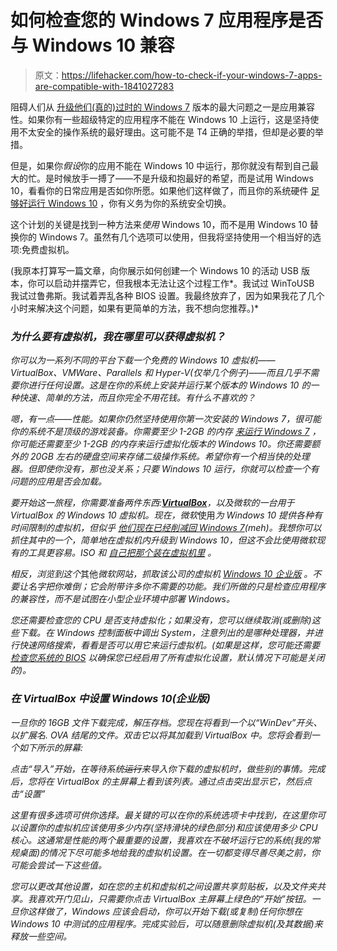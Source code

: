 # 如何检查您的 Windows 7 应用程序是否与 Windows 10 兼容

> 原文：<https://lifehacker.com/how-to-check-if-your-windows-7-apps-are-compatible-with-1841027283>

阻碍人们从 [升级他们(真的)过时的 Windows 7](https://lifehacker.com/quickly-upgrade-windows-7-to-windows-10-for-free-with-t-1840843214) 版本的最大问题之一是应用兼容性。如果你有一些超级特定的应用程序不能在 Windows 10 上运行，这是坚持使用不太安全的操作系统的最好理由。这可能不是 T4 正确的举措，但却是必要的举措。



但是，如果你*假设*你的应用不能在 Windows 10 中运行，那你就没有帮到自己最大的忙。是时候放手一搏了——不是升级和抱最好的希望，而是试用 Windows 10，看看你的日常应用是否如你所愿。如果他们这样做了，而且你的系统硬件 [足够好运行 Windows 10](https://support.microsoft.com/en-us/help/4028142/windows-10-system-requirements) ，你有义务为你的系统安全切换。

这个计划的关键是找到一种方法来*使用* Windows 10，而不是用 Windows 10 替换你的 Windows 7。虽然有几个选项可以使用，但我将坚持使用一个相当好的选项:免费虚拟机。

(我原本打算写一篇文章，向你展示如何创建一个 Windows 10 的活动 USB 版本，你可以启动并摆弄它，但我根本无法让这个过程工作*。我试过 WinToUSB 我试过鲁弗斯。我试着弄乱各种 BIOS 设置。我最终放弃了，因为如果我花了几个小时来解决这个问题，如果有更简单的方法，我不想向您推荐。)*

### *为什么要有虚拟机，我在哪里可以获得虚拟机？*

*你可以为一系列不同的平台下载一个免费的 Windows 10 虚拟机——VirtualBox、VMWare、Parallels 和 Hyper-V(仅举几个例子)——而且几乎不需要你进行任何设置。这是在你的系统上安装并运行某个版本的 Windows 10 的一种快速、简单的方法，而且你完全不用花钱。有什么不喜欢的？*

*嗯，有一点——性能。如果你仍然坚持使用你第一次安装的 Windows 7，很可能你的系统不是顶级的游戏装备。你需要至少 1-2GB 的内存 [来运行 Windows 7](https://support.microsoft.com/en-us/help/10737/windows-7-system-requirements) ，你可能还需要至少 1-2GB 的内存来运行虚拟化版本的 Windows 10。你还需要额外的 20GB 左右的硬盘空间来存储二级操作系统。希望你有一个相当快的处理器。但即使你没有，那也没关系；只要 Windows 10 *运行*，你就可以检查一个有问题的应用是否会加载。*

*要开始这一旅程，你需要准备两件东西:[**VirtualBox**](https://www.virtualbox.org/)，以及微软的一台用于 VirtualBox 的 Windows 10 虚拟机。现在，微软*使用*为 Windows 10 提供各种有时间限制的虚拟机，但似乎 [他们现在已经削减回 Windows 7](https://developer.microsoft.com/en-us/microsoft-edge/tools/vms/)(*meh*)。我想你可以抓住其中的一个，简单地在虚拟机内升级到 Windows 10，但这不会比使用微软现有的工具更容易。ISO 和 [自己把那个装在虚拟机里](https://lifehacker.com/how-to-set-up-a-virtual-machine-for-free-1828969527) 。*

*相反，浏览到这个*其他*微软网站，抓取该公司的虚拟机 [Windows 10 企业版](https://developer.microsoft.com/en-us/windows/downloads/virtual-machines) 。不要让名字把你难倒；它会附带许多你不需要的功能。我们所做的只是检查应用程序的兼容性，而不是试图在小型企业环境中部署 Windows。*

*您还需要检查您的 CPU 是否支持虚拟化；如果没有，您可以继续取消(或删除)这些下载。在 Windows 控制面板中调出 System，注意列出的是哪种处理器，并进行快速网络搜索，看看是否可以用它来运行虚拟机。(如果是这样，您可能还需要 [检查您系统的 BIOS](https://bce.berkeley.edu/enabling-virtualization-in-your-pc-bios.html) 以确保您已经启用了所有虚拟化设置，默认情况下可能是关闭的)。*

### *在 VirtualBox 中设置 Windows 10(企业版)*

*一旦你的 16GB 文件下载完成，解压存档。您现在将看到一个以“WinDev”开头、以扩展名. OVA 结尾的文件。双击它以将其加载到 VirtualBox 中。您将会看到一个如下所示的屏幕:*

*点击“导入”开始，在等待系统~~运行~~来导入你下载的虚拟机时，做些别的事情。完成后，您将在 VirtualBox 的主屏幕上看到该列表。通过点击突出显示它，然后点击“设置”*

*这里有很多选项可供你选择。最关键的可以在你的系统选项卡中找到，在这里你可以设置你的虚拟机应该使用多少内存(坚持滑块的绿色部分)和应该使用多少 CPU 核心。这通常是性能的两个最重要的设置，我喜欢在不破坏运行它的系统(我的常规桌面)的情况下尽可能多地给我的虚拟机设置。在一切都变得尽善尽美之前，你可能会尝试一下这些值。*

*您可以更改其他设置，如在您的主机和虚拟机之间设置共享剪贴板，以及文件夹共享。我喜欢开门见山，只需要你点击 VirtualBox 主屏幕上绿色的“开始”按钮。一旦你这样做了，Windows 应该会启动，你可以开始下载(或复制)任何你想在 Windows 10 中测试的应用程序。完成实验后，可以随意删除虚拟机(及其数据)来释放一些空间。*